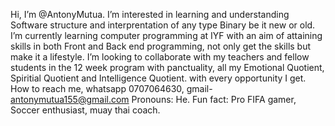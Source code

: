 Hi, I’m @AntonyMutua.
I’m interested in learning and understanding Software structure and interprentation of any type Binary be it new or old.
I’m currently learning computer programming at IYF with an aim of attaining skills in both Front and Back end programming, not only get the skills but make it a lifestyle.
I’m looking to collaborate with my teachers and fellow students in the 12 week program with panctuality, all my Emotional Quotient, Spiritial Quotient and Intelligence Quotient. with every opportunity I get.
How to reach me, whatsapp 0707064630, gmail- antonymutua155@gmail.com
Pronouns: He.
Fun fact: Pro FIFA gamer, Soccer enthusiast, muay thai coach.
<!---
AntonyMutua0/AntonyMutua0 is a ✨ special ✨ repository because its `README.md` (this file) appears on your GitHub profile.
You can click the Preview link to take a look at your changes.
--->
